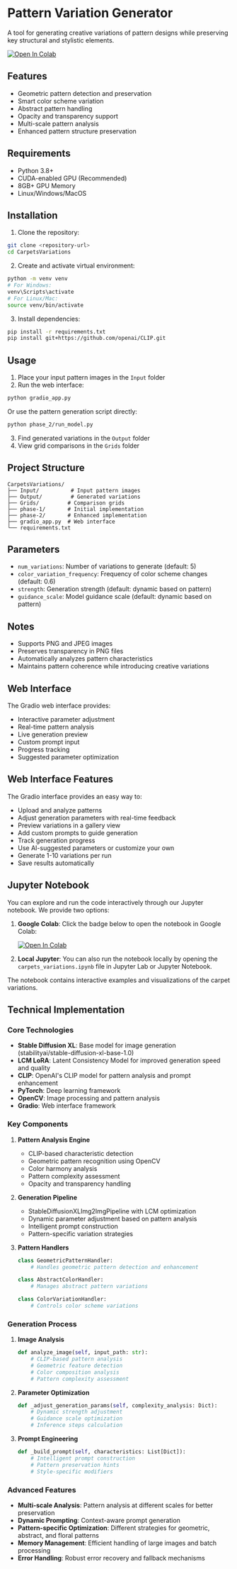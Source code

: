 # Pattern Variation Generator

A tool for generating creative variations of pattern designs while preserving key structural and stylistic elements.

[![Open In Colab](https://colab.research.google.com/assets/colab-badge.svg)](https://colab.research.google.com/drive/1RyOmmPLFvlXmBsiyeIDbEMWjtao1lNh6?usp=sharing)

## Features

- Geometric pattern detection and preservation
- Smart color scheme variation
- Abstract pattern handling
- Opacity and transparency support
- Multi-scale pattern analysis
- Enhanced pattern structure preservation

## Requirements

- Python 3.8+
- CUDA-enabled GPU (Recommended)
- 8GB+ GPU Memory
- Linux/Windows/MacOS

## Installation

1. Clone the repository:
```bash
git clone <repository-url>
cd CarpetsVariations
```

2. Create and activate virtual environment:
```bash
python -m venv venv
# For Windows:
venv\Scripts\activate
# For Linux/Mac:
source venv/bin/activate
```

3. Install dependencies:
```bash
pip install -r requirements.txt
pip install git+https://github.com/openai/CLIP.git
```

## Usage

1. Place your input pattern images in the `Input` folder
2. Run the web interface:
```bash
python gradio_app.py
```
Or use the pattern generation script directly:
```bash
python phase_2/run_model.py
```
3. Find generated variations in the `Output` folder
4. View grid comparisons in the `Grids` folder

## Project Structure

```
CarpetsVariations/
├── Input/          # Input pattern images
├── Output/         # Generated variations
├── Grids/         # Comparison grids
├── phase-1/       # Initial implementation
├── phase-2/       # Enhanced implementation
├── gradio_app.py  # Web interface
└── requirements.txt
```

## Parameters

- `num_variations`: Number of variations to generate (default: 5)
- `color_variation_frequency`: Frequency of color scheme changes (default: 0.6)
- `strength`: Generation strength (default: dynamic based on pattern)
- `guidance_scale`: Model guidance scale (default: dynamic based on pattern)

## Notes

- Supports PNG and JPEG images
- Preserves transparency in PNG files
- Automatically analyzes pattern characteristics
- Maintains pattern coherence while introducing creative variations

## Web Interface

The Gradio web interface provides:
- Interactive parameter adjustment
- Real-time pattern analysis
- Live generation preview
- Custom prompt input
- Progress tracking
- Suggested parameter optimization

## Web Interface Features

The Gradio interface provides an easy way to:
- Upload and analyze patterns
- Adjust generation parameters with real-time feedback
- Preview variations in a gallery view
- Add custom prompts to guide generation
- Track generation progress
- Use AI-suggested parameters or customize your own
- Generate 1-10 variations per run
- Save results automatically

## Jupyter Notebook

You can explore and run the code interactively through our Jupyter notebook. We provide two options:

1. **Google Colab**: Click the badge below to open the notebook in Google Colab:
   
   [![Open In Colab](https://colab.research.google.com/assets/colab-badge.svg)](https://colab.research.google.com/drive/1RyOmmPLFvlXmBsiyeIDbEMWjtao1lNh6?usp=sharing)

2. **Local Jupyter**: You can also run the notebook locally by opening the `carpets_variations.ipynb` file in Jupyter Lab or Jupyter Notebook.

The notebook contains interactive examples and visualizations of the carpet variations.

## Technical Implementation

### Core Technologies

- **Stable Diffusion XL**: Base model for image generation (stabilityai/stable-diffusion-xl-base-1.0)
- **LCM LoRA**: Latent Consistency Model for improved generation speed and quality
- **CLIP**: OpenAI's CLIP model for pattern analysis and prompt enhancement
- **PyTorch**: Deep learning framework
- **OpenCV**: Image processing and pattern analysis
- **Gradio**: Web interface framework

### Key Components

1. **Pattern Analysis Engine**
   - CLIP-based characteristic detection
   - Geometric pattern recognition using OpenCV
   - Color harmony analysis
   - Pattern complexity assessment
   - Opacity and transparency handling

2. **Generation Pipeline**
   - StableDiffusionXLImg2ImgPipeline with LCM optimization
   - Dynamic parameter adjustment based on pattern analysis
   - Intelligent prompt construction
   - Pattern-specific variation strategies

3. **Pattern Handlers**
   ```python
   class GeometricPatternHandler:
       # Handles geometric pattern detection and enhancement
   
   class AbstractColorHandler:
       # Manages abstract pattern variations
   
   class ColorVariationHandler:
       # Controls color scheme variations
   ```

### Generation Process

1. **Image Analysis**
   ```python
   def analyze_image(self, input_path: str):
       # CLIP-based pattern analysis
       # Geometric feature detection
       # Color composition analysis
       # Pattern complexity assessment
   ```

2. **Parameter Optimization**
   ```python
   def _adjust_generation_params(self, complexity_analysis: Dict):
       # Dynamic strength adjustment
       # Guidance scale optimization
       # Inference steps calculation
   ```

3. **Prompt Engineering**
   ```python
   def _build_prompt(self, characteristics: List[Dict]):
       # Intelligent prompt construction
       # Pattern preservation hints
       # Style-specific modifiers
   ```

### Advanced Features

- **Multi-scale Analysis**: Pattern analysis at different scales for better preservation
- **Dynamic Prompting**: Context-aware prompt generation
- **Pattern-specific Optimization**: Different strategies for geometric, abstract, and floral patterns
- **Memory Management**: Efficient handling of large images and batch processing
- **Error Handling**: Robust error recovery and fallback mechanisms
